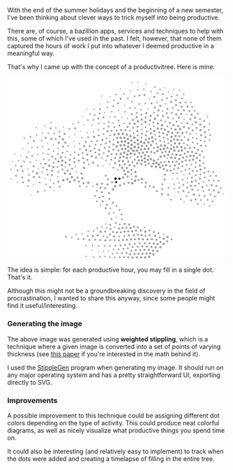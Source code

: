 ---
---

With the end of the summer holidays and the beginning of a new semester, I've been thinking about clever ways to trick myself into being productive.

There are, of course, a bazillion apps, services and techniques to help with this, some of which I've used in the past. I felt, however, that none of them captured the hours of work I put into whatever I deemed productive in a meaningful way.

That's why I came up with the concept of a productivitree. Here is mine:

![](/assets/productivitree.svg)

The idea is simple: for each productive hour, you may fill in a single dot. That's it.

Although this might not be a groundbreaking discovery in the field of procrastination, I wanted to share this anyway, since some people might find it useful/interesting.

### Generating the image
The above image was generated using **weighted stippling**, which is a technique where a given image is converted into a set of points of varying thickness (see [this paper](https://mrl.cs.nyu.edu/~ajsecord/npar2002/npar2002_ajsecord_preprint.pdf) if you're interested in the math behind it).

I used the [StippleGen](https://www.evilmadscientist.com/2012/stipplegen-weighted-voronoi-stippling-and-tsp-paths-in-processing/) program when generating my image. It should run on any major operating system and has a pretty straightforward UI, exporting directly to SVG.

### Improvements
A possible improvement to this technique could be assigning different dot colors depending on the type of activity. This could produce neat colorful diagrams, as well as nicely visualize what productive things you spend time on.

It could also be interesting (and relatively easy to implement) to track when the dots were added and creating a timelapse of filling in the entire tree.
